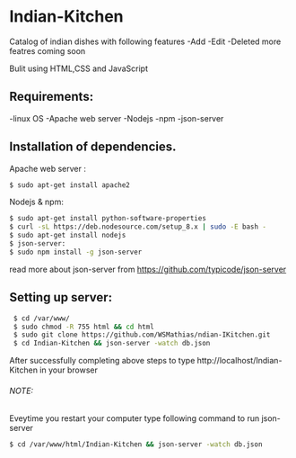 # Indian-Kitchen
Catalog of indian dishes with following features
-Add
-Edit
-Deleted
more featres coming soon

Bulit using HTML,CSS and JavaScript
## Requirements:
-linux OS
-Apache web server
-Nodejs
-npm
-json-server

## Installation of dependencies.
Apache web server :
```bash
$ sudo apt-get install apache2
```
Nodejs & npm:
```bash
$ sudo apt-get install python-software-properties
$ curl -sL https://deb.nodesource.com/setup_8.x | sudo -E bash -
$ sudo apt-get install nodejs
$ json-server:
$ sudo npm install -g json-server
```
read more about json-server from https://github.com/typicode/json-server

## Setting up server:
```bash
 $ cd /var/www/
 $ sudo chmod -R 755 html && cd html
 $ sudo git clone https://github.com/WSMathias/ndian-IKitchen.git
 $ cd Indian-Kitchen && json-server -watch db.json
```
After successfully completing above steps to type http://localhost/Indian-Kitchen in your browser

###### NOTE:
Eveytime you restart your computer type following command to run json-server
```bash
$ cd /var/www/html/Indian-Kitchen && json-server -watch db.json
```
